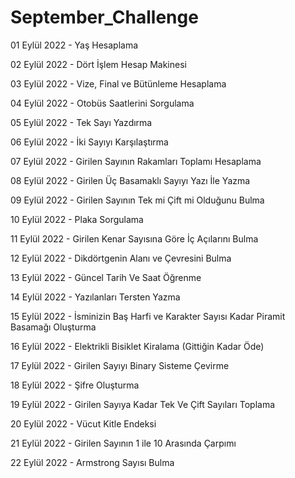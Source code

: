 # September_Challenge

01 Eylül 2022  - Yaş Hesaplama

02 Eylül 2022 - Dört İşlem Hesap Makinesi

03 Eylül 2022 - Vize, Final ve Bütünleme Hesaplama

04 Eylül 2022 - Otobüs Saatlerini Sorgulama

05 Eylül 2022 - Tek Sayı Yazdırma 

06 Eylül 2022 - İki Sayıyı Karşılaştırma

07 Eylül 2022 - Girilen Sayının Rakamları Toplamı Hesaplama

08 Eylül 2022 - Girilen Üç Basamaklı Sayıyı Yazı İle Yazma

09 Eylül 2022 - Girilen Sayının Tek mi Çift mi Olduğunu Bulma

10 Eylül 2022 - Plaka Sorgulama

11 Eylül 2022 - Girilen Kenar Sayısına Göre İç Açılarını Bulma

12 Eylül 2022 - Dikdörtgenin Alanı ve Çevresini Bulma

13 Eylül 2022 - Güncel Tarih Ve Saat Öğrenme

14 Eylül 2022 - Yazılanları Tersten Yazma 

15 Eylül 2022 - İsminizin Baş Harfi ve Karakter Sayısı Kadar Piramit Basamağı Oluşturma

16 Eylül 2022 - Elektrikli Bisiklet Kiralama (Gittiğin Kadar Öde)

17 Eylül 2022 - Girilen Sayıyı Binary Sisteme Çevirme 

18 Eylül 2022 - Şifre Oluşturma

19 Eylül 2022 - Girilen Sayıya Kadar Tek Ve Çift Sayıları Toplama

20 Eylül 2022 - Vücut Kitle Endeksi 

21 Eylül 2022 - Girilen Sayının 1 ile 10 Arasında Çarpımı

22 Eylül 2022 - Armstrong Sayısı Bulma